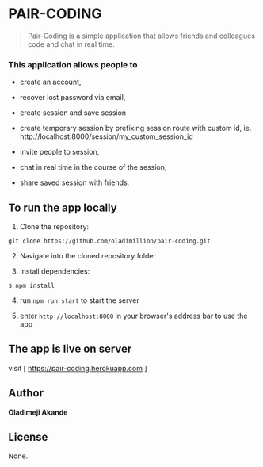 # PAIR-CODING     

> Pair-Coding is a simple application that allows friends 
> and colleagues code and chat in real time.

### This application allows people to 
  - create an account, 

  - recover lost password via email, 

  - create session and save session

  - create temporary session by prefixing session route with custom id, ie. http://localhost:8000/session/my_custom_session_id 

  - invite people to session,

  - chat in real time in the course of the session, 

  - share saved session with friends.


## To run the app locally
  1. Clone the repository:
  ```
  git clone https://github.com/oladimillion/pair-coding.git
  ```
  2. Navigate into the cloned repository folder

  3. Install dependencies:
  ```
  $ npm install
  ```
  4. run `npm run start` to start the server

  5. enter `http://localhost:8000` in your browser's address bar to use the app

## The app is live on server
  visit [ https://pair-coding.herokuapp.com ] 

## Author
  **Oladimeji Akande** 

## License
  None.

